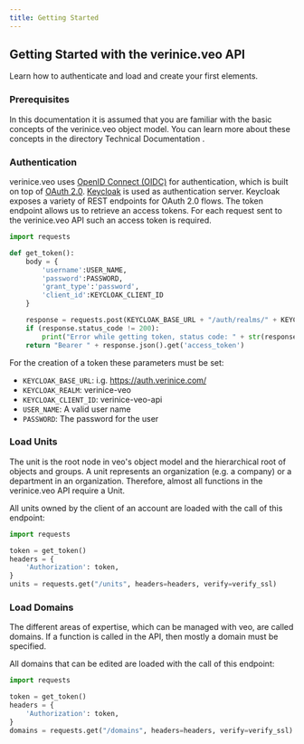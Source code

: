 ```yaml
---
title: Getting Started
---
```


## Getting Started with the verinice.veo API

Learn how to authenticate and load and create your first elements.

### Prerequisites

In this documentation it is assumed that you are familiar with the
basic concepts of the verinice.veo object model. You can learn more about these concepts in the directory <nuxt-link to="/docs/Technische_Dokumentation/1_Vorwort">Technical Documentation </nuxt-link>. 

### Authentication

verinice.veo uses [OpenID Connect (OIDC)](https://openid.net/connect/) for authentication, which is built on top of [OAuth 2.0](https://oauth.net/2/). [Keycloak](https://www.keycloak.org/) is used as authentication server. Keycloak exposes a variety of REST endpoints for OAuth 2.0 flows. The token endpoint allows us to retrieve an access tokens. For each request sent to the verinice.veo API such an access token is required.

```python
import requests

def get_token():
    body = { 
        'username':USER_NAME, 
        'password':PASSWORD,
        'grant_type':'password',
        'client_id':KEYCLOAK_CLIENT_ID
    }

    response = requests.post(KEYCLOAK_BASE_URL + "/auth/realms/" + KEYCLOAK_REALM + "/protocol/openid-connect/token", data = body)
    if (response.status_code != 200):
        print("Error while getting token, status code: " + str(response.status_code))
    return "Bearer " + response.json().get('access_token')

```
For the creation of a token these parameters must be set:
 - `KEYCLOAK_BASE_URL`: i.g. https://auth.verinice.com/
 - `KEYCLOAK_REALM`: verinice-veo
 - `KEYCLOAK_CLIENT_ID`: verinice-veo-api
 - `USER_NAME`: A valid user name
 - `PASSWORD`: The password for the user

### Load Units

The unit is the root node in veo's object model and the hierarchical root of objects and groups. A unit represents an organization (e.g. a company) or a department in an organization. Therefore, almost all functions in the verinice.veo API require a Unit.

All units owned by the client of an account are loaded with the call of this endpoint:
```python
import requests

token = get_token()
headers = {
    'Authorization': token,
}
units = requests.get("/units", headers=headers, verify=verify_ssl)
```

### Load Domains

The different areas of expertise, which can be managed with veo, are called domains. If a function is called in the API, then mostly a domain must be specified.

All domains that can be edited are loaded with the call of this endpoint:
```python
import requests

token = get_token()
headers = {
    'Authorization': token,
}
domains = requests.get("/domains", headers=headers, verify=verify_ssl)
```